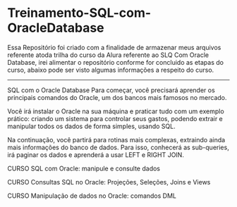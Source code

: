 # Treinamento-SQL-com-OracleDatabase

Essa Repositório foi criado com a finalidade de armazenar meus arquivos referente atoda trilha do curso da Alura referente ao SLQ Com Oracle Database, irei alimentar
o repositório conforme for concluido as etapas do curso, abaixo pode ser visto algumas informações a respeito do curso.

 <hr>
           
SQL com o Oracle Database
Para começar, você precisará aprender os principais comandos do Oracle, um dos bancos mais famosos no mercado.

Você irá instalar o Oracle na sua máquina e praticar tudo com um exemplo prático: criando um sistema para controlar seus gastos, podendo extrair e manipular todos os
dados de forma simples, usando SQL.

Na continuação, você partirá para rotinas mais complexas, extraindo ainda mais informações do banco de
dados. Para isso, conhecerá as sub-queries, irá paginar os dados e aprenderá a usar LEFT e RIGHT JOIN.

CURSO
SQL com Oracle: manipule e consulte dados

CURSO
Consultas SQL no Oracle: Projeções, Seleções, Joins e Views

CURSO
Manipulação de dados no Oracle: comandos DML
